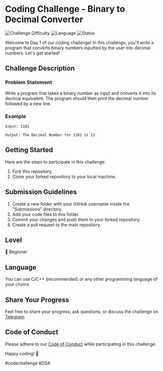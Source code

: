 # Coding Challenge - Binary to Decimal Converter

![Challenge Difficulty](https://img.shields.io/badge/Level-Beginner-brightgreen)
![Language](https://img.shields.io/badge/Language-C%2FC%2B%2B-blue)
![Status](https://img.shields.io/badge/Status-Completed-brightgreen)

Welcome to Day 1 of our coding challenge! In this challenge, you'll write a program that converts binary numbers inputted by the user into decimal numbers. Let's get started!

## Challenge Description

### Problem Statement

Write a program that takes a binary number as input and converts it into its decimal equivalent. The program should then print the decimal number followed by a new line.

### Example
```
Input: 1101

Output: The Decimal Number for 1101 is 13
 ```
## Getting Started

Here are the steps to participate in this challenge:

1. Fork this repository.
2. Clone your forked repository to your local machine.

## Submission Guidelines

1. Create a new folder with your GitHub username inside the "Submissions" directory.
2. Add your code files to this folder.
3. Commit your changes and push them to your forked repository.
4. Create a pull request to the main repository.

## Level

🌟 Beginner

## Language

You can use C/C++ (recommended) or any other programming language of your choice.

## Share Your Progress

Feel free to share your progress, ask questions, or discuss the challenge on [Telegram](https://t.me/Programmers_Nation).

## Code of Conduct

Please adhere to our [Code of Conduct](CODE_OF_CONDUCT.md) while participating in this challenge.

Happy coding! 🚀

#codechallenge #DSA


